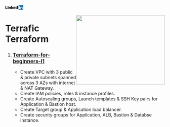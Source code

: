 [![LinkedIn](https://github.com/vivekyad4v/public-images/raw/master/generic/LinkedIn-vivekyad4v.png)](https://www.linkedin.com/in/vivekyad4v/)

<a href="https://github.com/vivekyad4v?tab=followers"><img align="right" width="280" height="220" src="https://github.com/vivekyad4v/public-images/raw/master/hashicorp-terraform.png" /></a>

# Terrafic Terraform

1. ### [Terraform-for-beginners-l1](https://github.com/vivekyad4v/terraform/tree/master/terraform-basics-l1 "Heading link")
   * Create VPC with 3 public & private subnets spanned across 3 AZs with internet & NAT Gateway.
   * Create IAM policies, roles & instance profiles.
   * Create Autoscaling groups, Launch templates & SSH Key pairs for Application & Bastion host.
   * Create Target group & Application load balancer.
   * Create security groups for Application, ALB, Bastion & Databse instance.

